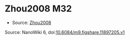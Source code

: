 <a name="material" />

# Zhou2008 M32
<script type="application/ld+json">
  {
    "@context": "https://schema.org/",
    "@type": "ChemicalSubstance",
    "@id": "https://egonw.github.io/nanowiki/nanowiki244.html#material",
    "http://purl.org/dc/terms/conformsTo":
      {
        "@type": "CreativeWork",
        "@id": "https://bioschemas.org/profiles/ChemicalSubstance/0.4-RELEASE/"
      },
    "identfier": "244",
    "name": "Zhou2008 M32",
    "url": "https://egonw.github.io/nanowiki/nanowiki244.html#material",
    "sameAs": "http://127.0.0.1/mediawiki/index.php/Special:URIResolver/Zhou2008_M32"
  }
</script>


* Source: [Zhou2008](articleZhou2008.md)


Source: NanoWiki 6, doi:[10.6084/m9.figshare.11897205.v1](https://doi.org/10.6084/m9.figshare.11897205.v1)
